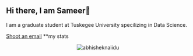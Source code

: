 ## Hi there, I am Sameer👋
I am a graduate student at Tuskegee University specilizing in Data Science.
<!--
**sameeruddin00/sameeruddin00** is a ✨ _special_ ✨ repository because its `README.md` (this file) appears on your GitHub profile.

Here are some ideas to get you started:

- 🔭 I’m currently working on ...
- 🌱 I’m currently learning ...
- 👯 I’m looking to collaborate on ...
- 🤔 I’m looking for help with ...
- 💬 Ask me about ...
- 📫 How to reach me: ...
- 😄 Pronouns: ...
- ⚡ Fun fact: ...
-->
[Shoot an email](mailto:sameeruddin885@gmail.com)
**my stats
<p align="center"> <img src="https://github-readme-stats.vercel.app/api?username=sameeruddin415&show_icons=true&theme=gotham" alt="abhisheknaiidu" />
